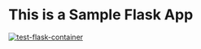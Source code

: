 # This is a Sample Flask App

[![test-flask-container](https://github.com/GiovanniMarabete/test-flask-container/actions/workflows/main.yml/badge.svg)](https://github.com/GiovanniMarabete/test-flask-container/actions/workflows/main.yml)
